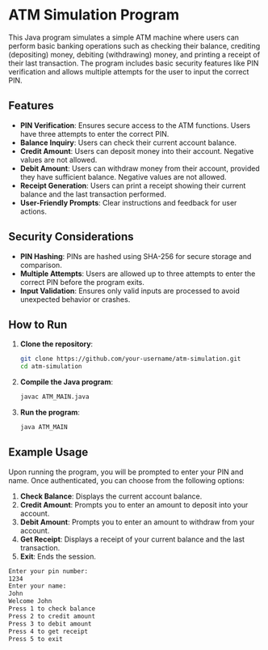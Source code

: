 # ATM Simulation Program

This Java program simulates a simple ATM machine where users can perform basic banking operations such as checking their balance, crediting (depositing) money, debiting (withdrawing) money, and printing a receipt of their last transaction. The program includes basic security features like PIN verification and allows multiple attempts for the user to input the correct PIN.

## Features

- **PIN Verification**: Ensures secure access to the ATM functions. Users have three attempts to enter the correct PIN.
- **Balance Inquiry**: Users can check their current account balance.
- **Credit Amount**: Users can deposit money into their account. Negative values are not allowed.
- **Debit Amount**: Users can withdraw money from their account, provided they have sufficient balance. Negative values are not allowed.
- **Receipt Generation**: Users can print a receipt showing their current balance and the last transaction performed.
- **User-Friendly Prompts**: Clear instructions and feedback for user actions.

## Security Considerations

- **PIN Hashing**: PINs are hashed using SHA-256 for secure storage and comparison.
- **Multiple Attempts**: Users are allowed up to three attempts to enter the correct PIN before the program exits.
- **Input Validation**: Ensures only valid inputs are processed to avoid unexpected behavior or crashes.

## How to Run

1. **Clone the repository**:
    ```sh
    git clone https://github.com/your-username/atm-simulation.git
    cd atm-simulation
    ```

2. **Compile the Java program**:
    ```sh
    javac ATM_MAIN.java
    ```

3. **Run the program**:
    ```sh
    java ATM_MAIN
    ```

## Example Usage

Upon running the program, you will be prompted to enter your PIN and name. Once authenticated, you can choose from the following options:

1. **Check Balance**: Displays the current account balance.
2. **Credit Amount**: Prompts you to enter an amount to deposit into your account.
3. **Debit Amount**: Prompts you to enter an amount to withdraw from your account.
4. **Get Receipt**: Displays a receipt of your current balance and the last transaction.
5. **Exit**: Ends the session.

```sh
Enter your pin number:
1234
Enter your name:
John
Welcome John
Press 1 to check balance
Press 2 to credit amount
Press 3 to debit amount
Press 4 to get receipt
Press 5 to exit
